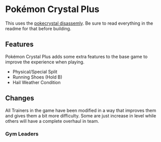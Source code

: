 # Pokémon Crystal Plus

This uses the [pokecrystal disassemly](https://github.com/pret/pokecrystal). Be sure to read everything in the readme for that before building.

## Features

Pokémon Crystal Plus adds some extra features to the base game to improve the experience when playing. 

- Physical/Special Split
- Running Shoes (Hold B)
- Hail Weather Condition

## Changes

All Trainers in the game have been modified in a way that improves them and gives them a bit more difficulty. Some are just increase in level while others will have a complete overhaul in team. 

### Gym Leaders

